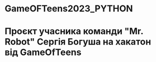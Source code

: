 # GameOFTeens2023_PYTHON
# Проєкт учасника команди "Mr. Robot" Сергія Богуша на хакатон від GameOfTeens
